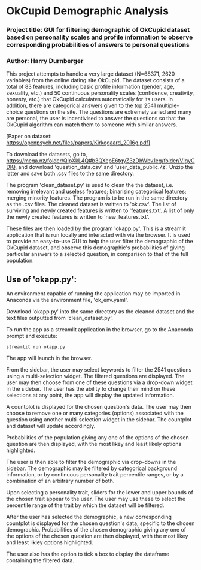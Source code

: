 # OkCupid Demographic Analysis

### Project title: GUI for filtering demographic of OkCupid dataset based on personality scales and profile information to observe corresponding probabilities of answers to personal questions

### Author: Harry Durnberger

This project attempts to handle a very large dataset (N=68371, 2620 variables) from the online dating site OkCupid. The dataset consists of a total of 83 features, including basic profile information (gender, age, sexuality, etc.) and 50 continuous personality scales (confidence, creativity, honesty, etc.) that OkCupid calculates automatically for its users. In addition, there are categorical answers given to the top 2541 multiple-choice questions on the site. The questions are extremely varied and many are personal, the user is incentivised to answer the questions so that the OkCupid algorithm can match them to someone with similar answers.

[Paper on dataset: https://openpsych.net/files/papers/Kirkegaard_2016g.pdf]

To download the datasets, go to, https://mega.nz/folder/QIpXkL4Q#b3QXepE6tgyZ3zDhWbv1eg/folder/VIgyCDIQ, and download 'question_data.csv' and 'user_data_public.7z'. Unzip the latter and save both .csv files to the same directory.

The program 'clean_dataset.py' is used to clean the the dataset, i.e. removing irrelevant and useless features; binarising categorical features; merging minority features. The program is to be run in the same directory as the .csv files. The cleaned dataset is written to 'ok.csv'. The list of surviving and newly created features is written to 'features.txt'. A list of only the newly created features is written to 'new_features.txt'.

These files are then loaded by the program 'okapp.py'. This is a streamlit application that is run locally and interacted with via the browser. It is used to provide an easy-to-use GUI to help the user filter the demographic of the OkCupid dataset, and observe this demographic's probabilities of giving particular answers to a selected question, in comparison to that of the full population.

## Use of 'okapp.py':

An environment capable of running the application may be imported in Anaconda via the environment file, 'ok_env.yaml'.

Download 'okapp.py' into the same directory as the cleaned dataset and the text files outputted from 'clean_dataset.py'.

To run the app as a streamlit application in the browser, go to the Anaconda prompt and execute:

```
streamlit run okapp.py
```

The app will launch in the browser.

From the sidebar, the user may select keywords to filter the 2541 questions using a multi-selection widget. The filtered questions are displayed. The user may then choose from one of these questions via a drop-down widget in the sidebar. The user has the ability to change their mind on these selections at any point, the app will display the updated information.

A countplot is displayed for the chosen question's data. The user may then choose to remove one or many categories (options) associated with the question using another multi-selection widget in the sidebar. The countplot and dataset will update accordingly.

Probabilities of the population giving any one of the options of the chosen question are then displayed, with the most likey and least likely options highlighted.

The user is then able to filter the demographic via drop-downs in the sidebar. The demographic may be filtered by categorical background information, or by continuous personality trait percentile ranges, or by a combination of an arbitrary number of both.

Upon selecting a personality trait, sliders for the lower and upper bounds of the chosen trait appear to the user. The user may use these to select the percentile range of the trait by which the dataset will be filtered.

After the user has selected the demographic, a new corresponding countplot is displayed for the chosen question's data, specific to the chosen demographic. Probabilities of the chosen demographic giving any one of the options of the chosen question are then displayed, with the most likey and least likley options highlighted.

The user also has the option to tick a box to display the dataframe containing the filtered data.
